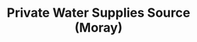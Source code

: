 ---
schema: default
title: Private Water Supplies Source (Moray)
organization: Moray Council
notes: Private Water Supplies Source (Moray)Reg 2 (previously Cat A) are supplies which are commercial (including private lets) or more than 50 persons Category B are non-commercial with less than 50 persons.NOTE:- The location data we hold for the private water supplies is not 100% accurate (easting's and northing's can be out but we are currently working on improving these through GPS, unfortunately I cannot provide a figure on the accuracy, some maybe just in a general area of the property it serves).The spreadsheet may contain multiple records for the same source reference, this may be where either multiple source abstractions points are located or there are other private water supply infrastructure located eg storage tanks. The location Type indicates the type:- A or A1 etc = Source, B or B1 etc = supply infrastructure, U or U1 etc = unused supply infrastructure. Sites marked with "Y" confirmed are for sites where we have visited site and obtained more accurate locations. The list does not include historic private water supplies. The data is provided based on the best information available to the council at the time of writing.
resources:

  - name: Private Water Supplies Source (Moray) FEATURE LAYER
  - url: 
  - format: FEATURE LAYER

license: 
category:

  - Open Data

  - Environment


  - 

maintainer: Tim Wisniewski
maintainer_email: tim@timwis.com
---